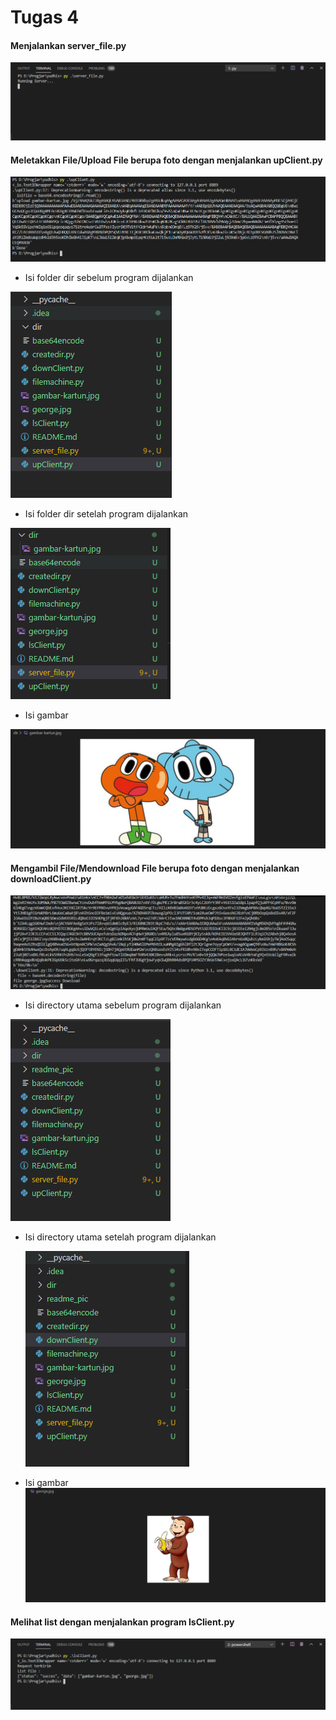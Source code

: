 # Tugas 4

#### Menjalankan server_file.py
![upload](readme_pic/run_server.PNG)

#### Meletakkan File/Upload File berupa foto dengan menjalankan upClient.py
![upload](readme_pic/run_upload.PNG)

* Isi folder dir sebelum program dijalankan
    
![upload](readme_pic/isi_dir.PNG) 
    
* Isi folder dir setelah program dijalankan
    
![upload](readme_pic/isi_dir2.PNG)
    
* Isi gambar
    
![upload](readme_pic/gambar1.PNG)  
     
#### Mengambil File/Mendownload File berupa foto dengan menjalankan downloadClient.py
![upload](readme_pic/run_download.PNG)

* Isi directory utama sebelum program dijalankan
    
 ![upload](readme_pic/dir_utama.PNG)
    
* Isi directory utama setelah program dijalankan
    
    ![upload](readme_pic/dir_utama2.PNG)
    
* Isi gambar
    ![upload](readme_pic/gambar2.PNG)
    
#### Melihat list dengan menjalankan program lsClient.py
![upload](readme_pic/run_list.PNG)
